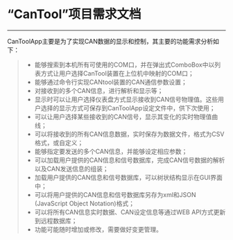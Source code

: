 ﻿# “CanTool”项目需求文档

------

CanToolApp主要是为了实现CAN数据的显示和控制，其主要的功能需求分析如下：

> * 能够搜索到本机所有可使用的COM口，并在弹出式ComboBox中以列表方式让用户选择CanTool装置在上位机中映射的COM口；
> * 能够通过命令行实现CANtool装置的CAN通信参数设置；
> * 对接收到的多个CAN信息，进行解析和显示等；
> * 显示时可以让用户选择仪表盘方式显示接收到CAN信号物理值。这些用户选择的显示方式可保存到CanToolApp设定文件中，供下次使用；
> * 可以让用户选择某些接收到的CAN信号，显示其变化的实时物理值曲线；
> * 可以将接收到的所有CAN信息数据，实时保存为数据文件，格式为CSV格式，或自定义；
> * 能够指定要发送的多个CAN信息，并能够设定相应参数；
> * 可以加载用户提供的CAN信息和信号数据库，完成CAN信号数据的解析以及CAN发送信息的组装；
> * 加载用户提供的CAN信息和信号数据库，可以树状结构显示在GUI界面中；
> * 可以将用户提供的CAN信息和信号数据库另存为xml和JSON (JavaScript Object Notation)格式；
> * 可以将所有CAN信息实时数据、CAN设定信息等通过WEB API方式更新到远程数据库；
> * 功能可能随时增加或修改，需要做好变更管理。
